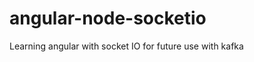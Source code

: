 angular-node-socketio
=====================

Learning angular with socket IO for future use with kafka
